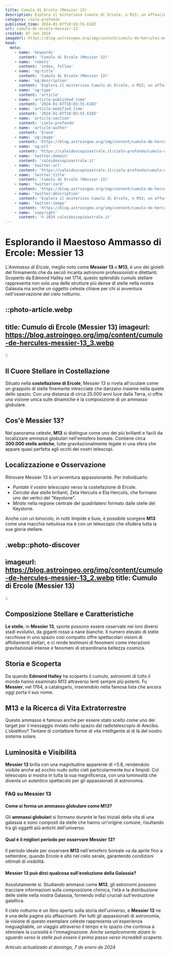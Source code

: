 ```yaml
---
title: Cumulo di Ercole (Messier 13)
description: Esplora il misterioso Cumulo di Ercole, o M13; un affascinante ammasso stellare visibile da Terra. Scopri i segreti del Messier 13.
category: cielo-profondo
published_time: 2024-01-07T10:03:55.610Z
url: cumulo-di-ercole-messier-13
created: 07 Jan 2024
imageUrl: https://blog.astroingeo.org/img/content/cumulo-de-hercules-messier-13_3.webp
head:
  meta:
    - name: 'keywords'
      content: 'Cumulo di Ercole (Messier 13)'
    - name: 'robots'
      content: 'index, follow'
    - name: 'og:title'
      content: 'Cumulo di Ercole (Messier 13)'
    - name: 'og:description'
      content: 'Esplora il misterioso Cumulo di Ercole, o M13; un affascinante ammasso stellare visibile da Terra. Scopri i segreti del Messier 13.'
    - name: 'og:type'
      content: 'article'
    - name: 'article:published_time'
      content: '2024-01-07T10:03:55.610Z'
    - name: 'article:modified_time'
      content: '2024-01-07T10:03:55.610Z'
    - name: 'article:section'
      content: 'cielo-profondo'
    - name: 'article:author'
      content: 'Elena'
    - name: 'og:image'
      content: 'https://blog.astroingeo.org/img/content/cumulo-de-hercules-messier-13_3.webp'
    - name: 'og:url'
      content: 'https://caleidoscopioastrale.it/cielo-profondo/cumulo-di-ercole-messier-13'
    - name: 'twitter:domain'
      content: 'caleidoscopioastrale.it'
    - name: 'twitter:url'
      content: 'https://caleidoscopioastrale.it/cielo-profondo/cumulo-di-ercole-messier-13'
    - name: 'twitter:title'
      content: 'Cumulo di Ercole (Messier 13)'
    - name: 'twitter:card'
      content: 'https://blog.astroingeo.org/img/content/cumulo-de-hercules-messier-13_3.webp'
    - name: 'twitter:description'
      content: 'Esplora il misterioso Cumulo di Ercole, o M13; un affascinante ammasso stellare visibile da Terra. Scopri i segreti del Messier 13.'
    - name: 'twitter:image'
      content: 'https://blog.astroingeo.org/img/content/cumulo-de-hercules-messier-13_3.webp'
    - name: 'copyright'
      content: '© 2024 caleidoscopioastrale.it'
---
```

# Esplorando il Maestoso Ammasso di Ercole: Messier 13

L'*Ammasso di Ercole*, meglio noto come **Messier 13** o **M13**, è uno dei gioielli del firmamento che da secoli incanta astronomi professionisti e dilettanti. Scoperto da Edmond Halley nel 1714, questo splendido cumulo stellare rappresenta non solo una delle strutture più dense di stelle nella nostra Galassia ma anche un oggetto celeste chiave per chi si avventura nell'osservazione del cielo notturno.

::photo-article.webp
---
title: Cumulo di Ercole (Messier 13)
imageurl: https://blog.astroingeo.org/img/content/cumulo-de-hercules-messier-13_3.webp
---
::

## Il Cuore Stellare in Costellazione

Situato nella **costellazione di Ercole**, Messier 13 si rivela all'oculare come un grappolo di stelle finemente intrecciate che danzano insieme nella quiete dello spazio. Con una distanza di circa 25.000 anni luce dalla Terra, ci offre una visione unica sulle dinamiche e la composizione di un ammasso globulare.

## Cos'è Messier 13?

Nel panorama celeste, **M13** si distingue come uno dei più brillanti e facili da localizzare *ammassi globulari* nell'emisfero boreale. Contiene circa **300.000 stelle antiche**, tutte gravitazionalmente legate in una sfera che appare quasi perfetta agli occhi dei nostri telescopi.

## Localizzazione e Osservazione

Ritrovare Messier 13 è un'avventura appassionante. Per individuarlo:

- *Puntate il vostro telescopio* verso la costellazione di Ercole.
- *Cercate* due stelle brillanti, Zeta Herculis e Eta Herculis, che formano uno dei vertici del "Keystone".
- *Mirate* nella regione centrale del quadrilatero formato dalle stelle del Keystone.

Anche con un binocolo, in notti limpide e buie, è possibile scorgere **M13** come una macchia nebulosa ma è con un telescopio che sfodera tutta la sua gloria stellare.

.webp::photo-discover
---
imageurl: https://blog.astroingeo.org/img/content/cumulo-de-hercules-messier-13_2.webp
title: Cumulo di Ercole (Messier 13)
---
::

## Composizione Stellare e Caratteristiche

**Le stelle**, in **Messier 13**, sporte possono essere osservate nei loro diversi stadi evolutivi, da giganti rosse a nane bianche. Il numero elevato di stelle racchiuse in uno spazio così compatto offre spettacolari visioni di affollamenti stellari, e ci rende testimoni di fenomeni come interazioni gravitazionali intense e fenomeni di straordinaria bellezza cosmica.

## Storia e Scoperta

Da quando **Edmond Halley** ha scoperto il cumulo, astronomi di tutto il mondo hanno esaminato M13 attraverso lenti sempre più potenti. Fu **Messier**, nel 1764, a catalogarlo, inserendolo nella famosa lista che ancora oggi porta il suo nome.

## M13 e la Ricerca di Vita Extraterrestre

Questo ammasso è famoso anche per essere stato scelto come uno dei target per il messaggio inviato nello spazio dal radiotelescopio di Arecibo. L'obiettivo? Tentare di contattare forme di vita intelligente al di là del nostro sistema solare.

## Luminosità e Visibilità

**Messier 13** brilla con una magnitudine apparente di +5.8, rendendolo visibile anche ad occhio nudo sotto cieli particolarmente bui e limpidi. Col telescopio si mostra in tutta la sua magnificenza, con una luminosità che diventa un autentico spettacolo per gli appassionati di astronomia.

### FAQ su Messier 13

#### Come si forma un ammasso globulare come M13?

Gli **ammassi globulari** si formano durante le fasi iniziali della vita di una galassia e sono composti da stelle che hanno un'origine comune, risultando tra gli oggetti più antichi dell'universo.

#### Qual è il migliori periodo per osservare Messier 13?

Il periodo ideale per osservare **M13** nell'emisfero boreale va da aprile fino a settembre, quando Ercole è alto nel cielo serale, garantendo condizioni ottimali di visibilità.

#### Messier 13 può dirci qualcosa sull'evoluzione della Galassia?

Assolutamente sì. Studiando ammassi come **M13**, gli astronomi possono tracciare informazioni sulla composizione chimica, l'età e la distribuzione delle stelle nella nostra Galassia, fornendo indizi cruciali sull'evoluzione galattica.

Il cielo notturno è un libro aperto sulla storia dell'universo, e **Messier 13** ne è una delle pagine più affascinanti. Per tutti gli appassionati di astronomia, la visione di questo esemplare celeste rappresenta un'esperienza ineguagliabile, un viaggio attraverso il tempo e lo spazio che continua a stimolare la curiosità e l'immaginazione. *Anche semplicemente alzare lo sguardo verso le stelle può essere il primo passo verso incredibili scoperte*.

_Artículo actualizado el domingo, 7 de enero de 2024_